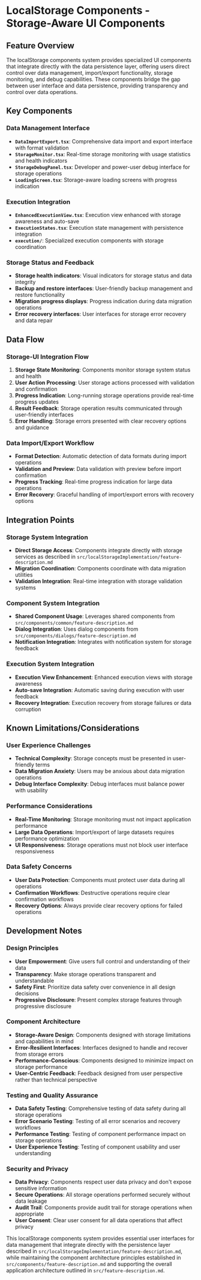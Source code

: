 # LocalStorage Components - Storage-Aware UI Components

## Feature Overview
The localStorage components system provides specialized UI components that integrate directly with the data persistence layer, offering users direct control over data management, import/export functionality, storage monitoring, and debug capabilities. These components bridge the gap between user interface and data persistence, providing transparency and control over data operations.

## Key Components

### Data Management Interface
- **`DataImportExport.tsx`**: Comprehensive data import and export interface with format validation
- **`StorageMonitor.tsx`**: Real-time storage monitoring with usage statistics and health indicators
- **`StorageDebugPanel.tsx`**: Developer and power-user debug interface for storage operations
- **`LoadingScreen.tsx`**: Storage-aware loading screens with progress indication

### Execution Integration
- **`EnhancedExecutionView.tsx`**: Execution view enhanced with storage awareness and auto-save
- **`ExecutionStates.tsx`**: Execution state management with persistence integration
- **`execution/`**: Specialized execution components with storage coordination

### Storage Status and Feedback
- **Storage health indicators**: Visual indicators for storage status and data integrity
- **Backup and restore interfaces**: User-friendly backup management and restore functionality
- **Migration progress displays**: Progress indication during data migration operations
- **Error recovery interfaces**: User interfaces for storage error recovery and data repair

## Data Flow

### Storage-UI Integration Flow
1. **Storage State Monitoring**: Components monitor storage system status and health
2. **User Action Processing**: User storage actions processed with validation and confirmation
3. **Progress Indication**: Long-running storage operations provide real-time progress updates
4. **Result Feedback**: Storage operation results communicated through user-friendly interfaces
5. **Error Handling**: Storage errors presented with clear recovery options and guidance

### Data Import/Export Workflow
- **Format Detection**: Automatic detection of data formats during import operations
- **Validation and Preview**: Data validation with preview before import confirmation
- **Progress Tracking**: Real-time progress indication for large data operations
- **Error Recovery**: Graceful handling of import/export errors with recovery options

## Integration Points

### Storage System Integration
- **Direct Storage Access**: Components integrate directly with storage services as described in `src/localStorageImplementation/feature-description.md`
- **Migration Coordination**: Components coordinate with data migration utilities
- **Validation Integration**: Real-time integration with storage validation systems

### Component System Integration
- **Shared Component Usage**: Leverages shared components from `src/components/common/feature-description.md`
- **Dialog Integration**: Uses dialog components from `src/components/dialogs/feature-description.md`
- **Notification Integration**: Integrates with notification system for storage feedback

### Execution System Integration
- **Execution View Enhancement**: Enhanced execution views with storage awareness
- **Auto-save Integration**: Automatic saving during execution with user feedback
- **Recovery Integration**: Execution recovery from storage failures or data corruption

## Known Limitations/Considerations

### User Experience Challenges
- **Technical Complexity**: Storage concepts must be presented in user-friendly terms
- **Data Migration Anxiety**: Users may be anxious about data migration operations
- **Debug Interface Complexity**: Debug interfaces must balance power with usability

### Performance Considerations
- **Real-Time Monitoring**: Storage monitoring must not impact application performance
- **Large Data Operations**: Import/export of large datasets requires performance optimization
- **UI Responsiveness**: Storage operations must not block user interface responsiveness

### Data Safety Concerns
- **User Data Protection**: Components must protect user data during all operations
- **Confirmation Workflows**: Destructive operations require clear confirmation workflows
- **Recovery Options**: Always provide clear recovery options for failed operations

## Development Notes

### Design Principles
- **User Empowerment**: Give users full control and understanding of their data
- **Transparency**: Make storage operations transparent and understandable
- **Safety First**: Prioritize data safety over convenience in all design decisions
- **Progressive Disclosure**: Present complex storage features through progressive disclosure

### Component Architecture
- **Storage-Aware Design**: Components designed with storage limitations and capabilities in mind
- **Error-Resilient Interfaces**: Interfaces designed to handle and recover from storage errors
- **Performance-Conscious**: Components designed to minimize impact on storage performance
- **User-Centric Feedback**: Feedback designed from user perspective rather than technical perspective

### Testing and Quality Assurance
- **Data Safety Testing**: Comprehensive testing of data safety during all storage operations
- **Error Scenario Testing**: Testing of all error scenarios and recovery workflows
- **Performance Testing**: Testing of component performance impact on storage operations
- **User Experience Testing**: Testing of component usability and user understanding

### Security and Privacy
- **Data Privacy**: Components respect user data privacy and don't expose sensitive information
- **Secure Operations**: All storage operations performed securely without data leakage
- **Audit Trail**: Components provide audit trail for storage operations when appropriate
- **User Consent**: Clear user consent for all data operations that affect privacy

This localStorage components system provides essential user interfaces for data management that integrate directly with the persistence layer described in `src/localStorageImplementation/feature-description.md`, while maintaining the component architecture principles established in `src/components/feature-description.md` and supporting the overall application architecture outlined in `src/feature-description.md`.
